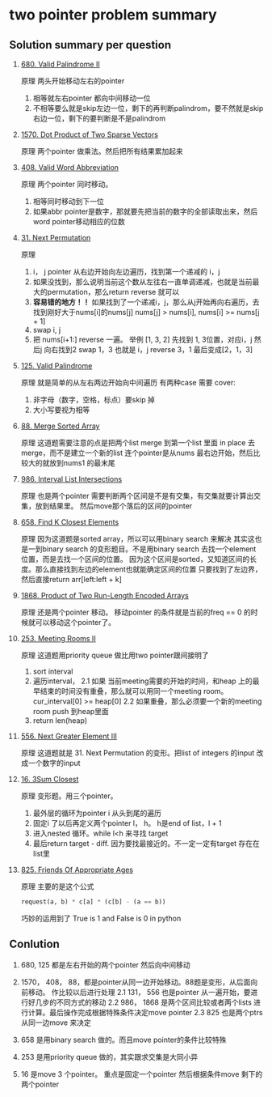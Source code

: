 # two pointer problem summary

## Solution summary per question

1. [680. Valid Palindrome II](https://leetcode.com/problems/valid-palindrome-ii/)

    原理
    两头开始移动左右的pointer
    1. 相等就左右pointer 都向中间移动一位
    2. 不相等要么就是skip左边一位，剩下的再判断palindrom，要不然就是skip 右边一位，剩下的要判断是不是palindrom

2. [1570. Dot Product of Two Sparse Vectors](https://leetcode.com/problems/dot-product-of-two-sparse-vectors/)

    原理
    两个pointer 做乘法。然后把所有结果累加起来

3. [408. Valid Word Abbreviation](https://leetcode.com/problems/valid-word-abbreviation/)

    原理
    两个pointer 同时移动。
    1. 相等同时移动到下一位
    2. 如果abbr pointer是数字，那就要先把当前的数字的全部读取出来，然后word pointer移动相应的位数

4. [31. Next Permutation](https://leetcode.com/problems/next-permutation/)

    原理
    1. i， j pointer 从右边开始向左边遍历，找到第一个递减的 i，j
    2. 如果没找到，那么说明当前这个数从左往右一直单调递减，也就是当前最大的permutation，那么return reverse 就可以
    3. **容易错的地方！！** 如果找到了一个递减i，j，那么从j开始再向右遍历，去找到刚好大于nums[i]的nums[j]
        nums[j] > nums[i], nums[i] >= nums[j + 1]
    4. swap i, j
    5. 把 nums[i+1:] reverse 一遍。
    举例 [1, 3, 2]
    先找到 1, 3位置，对应i，j
    然后j 向右找到2
    swap 1，3 也就是 i，j
    reverse 3，1 
    最后变成[2，1，3]

5. [125. Valid Palindrome](https://leetcode.com/problems/valid-palindrome/)

    原理
    就是简单的从左右两边开始向中间遍历
    有两种case 需要 cover:
    1. 非字母（数字，空格，标点）要skip 掉
    2. 大小写要视为相等

6. [88. Merge Sorted Array](https://leetcode.com/problems/merge-sorted-array/)

    原理
    这道题需要注意的点是把两个list merge 到第一个list 里面
    in place 去merge，而不是建立一个新的list
    连个pointer是从nums 最右边开始，然后比较大的就放到nums1 的最末尾

7. [986. Interval List Intersections](https://leetcode.com/problems/interval-list-intersections/)

    原理
    也是两个pointer
    需要判断两个区间是不是有交集，有交集就要计算出交集，放到结果里。
    然后move那个落后的区间的pointer

8. [658. Find K Closest Elements](https://leetcode.com/problems/find-k-closest-elements/)

    原理
    因为这道题是sorted array，所以可以用binary search 来解决
    其实这也是一到binary search 的变形题目。不是用binary search 去找一个element 位置，而是去找一个区间的位置。
    因为这个区间是sorted，又知道区间的长度。那么直接找到左边的element也就能确定区间的位置
    只要找到了左边界，然后直接return arr[left:left + k]

9. [1868. Product of Two Run-Length Encoded Arrays](https://leetcode.com/problems/product-of-two-run-length-encoded-arrays/)

    原理
    还是两个pointer 移动。
    移动pointer 的条件就是当前的freq == 0 的时候就可以移动这个pointer了。

10. [253. Meeting Rooms II](https://leetcode.com/problems/meeting-rooms-ii/)

    原理
    这道题用priority queue 做比用two pointer跟间接明了
    1. sort interval
    2. 遍历interval，
        2.1 如果 当前meeting需要的开始的时间，和heap 上的最早结束的时间没有重叠，那么就可以用同一个meeting room。
        cur_interval[0] >= heap[0]
        2.2 如果重叠，那么必须要一个新的meeting room push 到heap里面
    3. return len(heap)

11. [556. Next Greater Element III](https://leetcode.com/problems/next-greater-element-iii/)

    原理
    这道题就是 31. Next Permutation 的变形。把list of integers 的input 改成一个数字的input

12. [16. 3Sum Closest](https://leetcode.com/problems/3sum-closest/)

    原理
    变形题。用三个pointer。
    1. 最外层的循环为pointer i 从头到尾的遍历
    2. 固定i 了以后再定义两个pointer  l， h。 h是end of list，l + 1
    3. 进入nested 循环。while l<h 来寻找 target
    4. 最后return target - diff. 因为要找最接近的。不一定一定有target 存在在list里

13. [825. Friends Of Appropriate Ages](https://leetcode.com/problems/friends-of-appropriate-ages/)

    原理
    主要的是这个公式

    ```python
    request(a, b) * c[a] * (c[b] - (a == b))
    ```

    巧妙的运用到了 True is 1 and False is 0 in python

## Conlution

1. 680, 125 都是左右开始的两个pointer 然后向中间移动
2. 1570， 408， 88，都是pointer从同一边开始移动。88题是变形，从后面向前移动。 作比较以后进行处理
    2.1 131， 556 也是pointer 从一遍开始，要进行好几步的不同方式的移动
    2.2 986， 1868 是两个区间比较或者两个lists 进行计算。最后操作完成根据特殊条件决定move pointer
    2.3 825 也是两个ptrs 从同一边move 来决定

3. 658 是用binary search 做的。而且move pointer的条件比较特殊
4. 253 是用priority queue 做的，其实跟求交集是大同小异
5. 16 是move 3 个pointer。 重点是固定一个pointer 然后根据条件move 剩下的两个pointer
